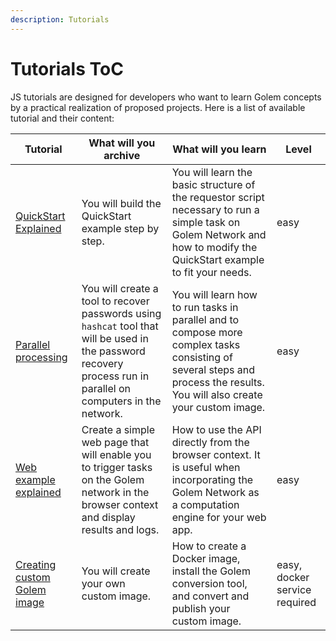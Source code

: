 ```yaml
---
description: Tutorials
---
```


# Tutorials ToC

JS tutorials are designed for developers who want to learn Golem concepts by a practical realization of proposed projects. 
Here is a list of available tutorial and their content:

| Tutorial | What will you archive | What will you learn |Level |
|----------|----------------------|---------------------|------|
| [QuickStart Explained](/docs/creators/javascript/tutorials/`quickstart_explained`)  | You will build the QuickStart example step by step.  | You will learn the basic structure of the requestor script necessary to run a simple task on Golem Network and how to modify the QuickStart example to fit your needs. | easy |
| [Parallel processing](/docs/creators/javascript/tutorials/`parallel_processing`)  | You will create a tool to recover passwords using `hashcat` tool that will be used in the password recovery process run in parallel on computers in the network.   | You will learn how to run tasks in parallel and to compose more complex tasks consisting of several steps and process the results. You will also create your custom image.   | easy |
| [Web example explained](/docs/creators/javascript/tutorials/`web`)  | Create a simple web page that will enable you to trigger tasks on the Golem network in the browser context and display results and logs.  | How to use the API directly from the browser context. It is useful when incorporating the Golem Network as a computation engine for your web app.  | easy |
| [Creating custom Golem image](/docs/creators/javascript/tutorials/`image`)  | You will create your own custom image.   | How to create a Docker image, install the Golem conversion tool, and convert and publish your custom image. | easy, docker service required |

